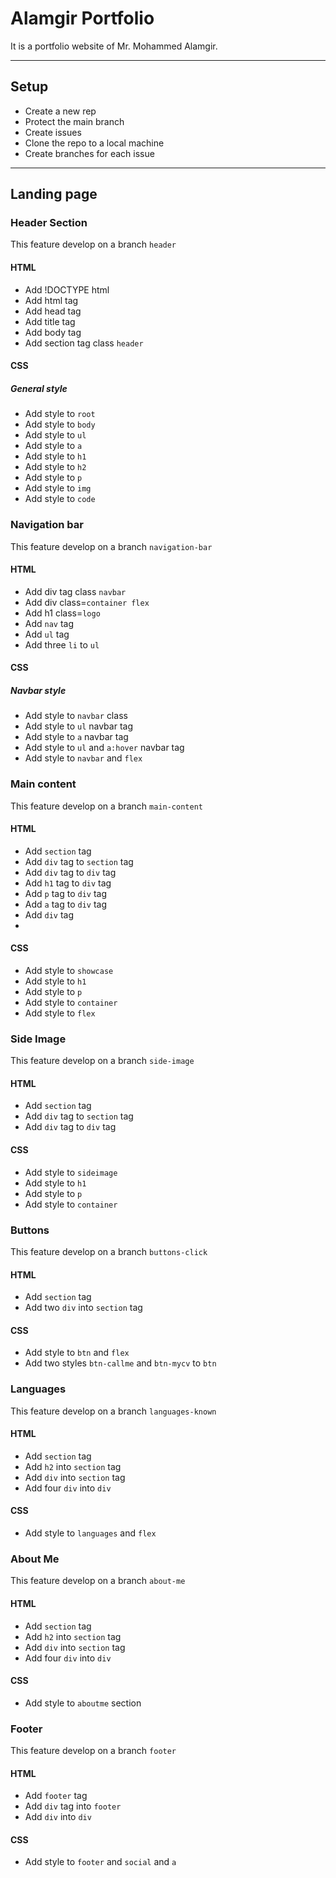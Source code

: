 # Alamgir Portfolio

It is a portfolio website of Mr. Mohammed Alamgir.

---

## Setup

- Create a new rep
- Protect the main branch
- Create issues
- Clone the repo to a local machine
- Create branches for each issue

---

## Landing page

### Header Section

This feature develop on a branch `header`

#### HTML

- Add !DOCTYPE html
- Add html tag
- Add head tag
- Add title tag
- Add body tag
- Add section tag class `header`

#### CSS

##### General style

- Add style to `root`
- Add style to `body`
- Add style to `ul`
- Add style to `a`
- Add style to `h1`
- Add style to `h2`
- Add style to `p`
- Add style to `img`
- Add style to `code`

### Navigation bar

This feature develop on a branch `navigation-bar`

#### HTML

- Add div tag class `navbar`
- Add div class=`container flex`
- Add h1 class=`logo`
- Add `nav` tag
- Add `ul` tag
- Add three `li` to `ul`

#### CSS

##### Navbar style

- Add style to `navbar` class
- Add style to `ul` navbar tag
- Add style to `a` navbar tag
- Add style to `ul` and `a:hover` navbar tag
- Add style to `navbar` and `flex`

### Main content

This feature develop on a branch `main-content`

#### HTML

- Add `section` tag
- Add `div` tag to `section` tag
- Add `div` tag to `div` tag
- Add `h1` tag to `div` tag
- Add `p` tag to `div` tag
- Add `a` tag to `div` tag
- Add `div` tag
-

#### CSS

- Add style to `showcase`
- Add style to `h1`
- Add style to `p`
- Add style to `container`
- Add style to `flex`

### Side Image

This feature develop on a branch `side-image`

#### HTML

- Add `section` tag
- Add `div` tag to `section` tag
- Add `div` tag to `div` tag

#### CSS

- Add style to `sideimage`
- Add style to `h1`
- Add style to `p`
- Add style to `container`

### Buttons

This feature develop on a branch `buttons-click`

#### HTML

- Add `section` tag
- Add two `div` into `section` tag

#### CSS

- Add style to `btn` and `flex`
- Add two styles `btn-callme` and `btn-mycv` to `btn`

### Languages

This feature develop on a branch `languages-known`

#### HTML

- Add `section` tag
- Add `h2` into `section` tag
- Add `div` into `section` tag
- Add four `div` into `div`

#### CSS

- Add style to `languages` and `flex`

### About Me

This feature develop on a branch `about-me`

#### HTML

- Add `section` tag
- Add `h2` into `section` tag
- Add `div` into `section` tag
- Add four `div` into `div`

#### CSS

- Add style to `aboutme` section

### Footer

This feature develop on a branch `footer`

#### HTML

- Add `footer` tag
- Add `div` tag into `footer`
- Add `div` into `div`

#### CSS

- Add style to `footer` and `social` and `a`
